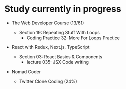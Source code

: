 # Study currently in progress

  - The Web Developer Course (13/61)
    - Section 19: Repeating Stuff With Loops
      - Coding Practice 32: More For Loops Practice

  - React with Redux, Next.js, TypeScript
    - Section 03: React Basics & Components
      - lecture 035: JSX Code writing

  - Nomad Coder
    - Twitter Clone Coding (24%)
